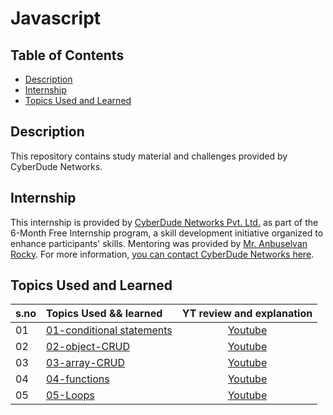 # Javascript

## Table of Contents

- [Description](#description)
- [Internship](#internship)
- [Topics Used and Learned](#topics-used-and-learned)

## Description

This repository contains study material and challenges provided by CyberDude Networks.

## Internship

This internship is provided by [CyberDude Networks Pvt. Ltd.](https://youtube.com/cyberdudenetworks) as part of the 6-Month Free Internship program, a skill development initiative organized to enhance participants' skills. Mentoring was provided by [Mr. Anbuselvan Rocky](https://instagram.com/anbuselvanrocky). For more information, [you can contact CyberDude Networks here](https://cyberdudenetworks.com).

## Topics Used and Learned

| s.no | Topics Used && learned                            |                           YT review and explanation                            |
| :--- | :------------------------------------------------ | :----------------------------------------------------------------------------: |
| 01   | [01-conditional statements](./01-conditional%20statements/) | [Youtube](https://www.youtube.com/watch?v=-_8fbcy-TKY)  |
| 02   | [02-object-CRUD](./02-object-CRUD/)                | [Youtube](https://www.youtube.com/watch?v=u9Nx8FowHgc) |
| 03   | [03-array-CRUD](./03-array-CRUD/)                   | [Youtube](https://www.youtube.com/watch?v=hoUBsJLUpG4) |
| 04   | [04-functions](./04-functions/)                     |                                  [Youtube](https://www.youtube.com/watch?v=XmZKIXmVOCA)                                   |
| 05   | [05-Loops](./05-Loops/)                     |                                  [Youtube](https://www.youtube.com/watch?v=3ngcr30L_pw)                                   |
